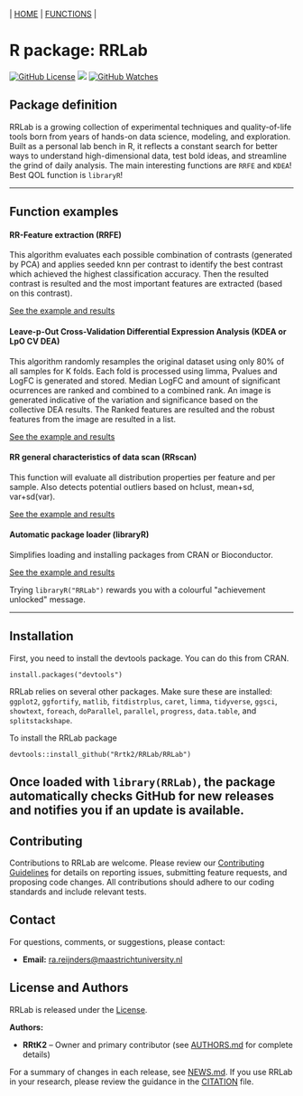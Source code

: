 | [HOME](https://github.com/Rrtk2/RRLab)  |  [FUNCTIONS](https://github.com/Rrtk2/RRLab/blob/master/docs/Functions/FunctionsOverview.md)  | 

# R package: RRLab
[![GitHub License](https://img.shields.io/github/license/Rrtk2/RRLab)](https://github.com/Rrtk2/RRLab/blob/master/LICENSE.md) ![](https://img.shields.io/badge/Status-Setting_up-red) [![GitHub Watches](https://img.shields.io/github/watchers/Rrtk2/RRLab.svg?style=social&label=Watch&maxAge=2592000)](https://github.com/Rrtk2/RRLab/watchers) 


## Package definition
RRLab is a growing collection of experimental techniques and quality-of-life tools born from years of hands-on data science, modeling, and exploration. Built as a personal lab bench in R, it reflects a constant search for better ways to understand high-dimensional data, test bold ideas, and streamline the grind of daily analysis. The main interesting functions are `RRFE` and `KDEA`! Best QOL function is `libraryR`!

---
## Function examples
#### RR-Feature extraction (RRFE)
This algorithm evaluates each possible combination of contrasts (generated by PCA) and applies seeded knn per contrast to identify the best contrast which achieved the highest classification accuracy. Then the resulted contrast is resulted and the most important features are extracted (based on this contrast).

[See the example and results](/docs/Functions/RRFE.md) 


#### Leave-p-Out Cross-Validation Differential Expression Analysis (KDEA or LpO CV DEA)
This algorithm randomly resamples the original dataset using only 80% of all samples for K folds. Each fold is processed using limma, Pvalues and LogFC is generated and stored. Median LogFC and amount of significant ocurrences are ranked and combined to a combined rank. An image is generated indicative of the variation and significance based on the collective DEA results. The Ranked features are resulted and the robust features from the image are resulted in a list.

[See the example and results](/docs/Functions/KDEA.md) 

#### RR general characteristics of data scan (RRscan)
This function will evaluate all distribution properties per feature and per sample. Also detects potential outliers based on hclust, mean+sd, var+sd(var).

[See the example and results](/docs/Functions/RRscan.md)

#### Automatic package loader (libraryR)
Simplifies loading and installing packages from CRAN or Bioconductor.

[See the example and results](/docs/Functions/libraryR.md)

Trying `libraryR("RRLab")` rewards you with a colourful "achievement unlocked" message.

---

## Installation
First, you need to install the devtools package. You can do this from CRAN.
```
install.packages("devtools")
```

RRLab relies on several other packages. Make sure these are installed:
`ggplot2`, `ggfortify`, `matlib`, `fitdistrplus`, `caret`, `limma`,
`tidyverse`, `ggsci`, `showtext`, `foreach`, `doParallel`, `parallel`,
`progress`, `data.table`, and `splitstackshape`.

To install the RRLab package
```
devtools::install_github("Rrtk2/RRLab/RRLab")
```
Once loaded with `library(RRLab)`, the package automatically checks GitHub for
new releases and notifies you if an update is available.
---

## Contributing
Contributions to RRLab are welcome. Please review our [Contributing Guidelines](CONTRIBUTING.md) for details on reporting issues, submitting feature requests, and proposing code changes. All contributions should adhere to our coding standards and include relevant tests.

## Contact
For questions, comments, or suggestions, please contact:

- **Email:** ra.reijnders@maastrichtuniversity.nl

## License and Authors
RRLab is released under the [License](LICENSE.md).

**Authors:**
- **RRtK2** – Owner and primary contributor (see [AUTHORS.md](AUTHORS.md) for complete details)

For a summary of changes in each release, see [NEWS.md](NEWS.md).
If you use RRLab in your research, please review the guidance in the [CITATION](CITATION) file.
